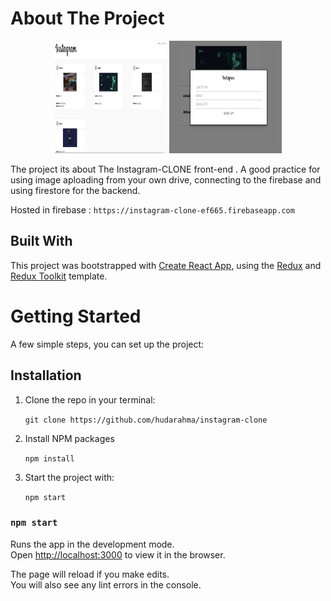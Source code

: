 # About The Project
<p align="center">
    <img src='/public/instegram-1.PNG' alt='tesla-clone' 
    width="180" height="180"/>
    <img src='/public/instegram-2.PNG' alt='tesla-clone' 
    width="180" height="180"/>
</p>

The project its about The Instagram-CLONE front-end . A good practice for using image aploading from your own drive, connecting to the firebase and using firestore for the backend. 

Hosted in firebase : `https://instagram-clone-ef665.firebaseapp.com`

## Built With

This project was bootstrapped with [Create React App](https://github.com/facebook/create-react-app), using the [Redux](https://redux.js.org/) and [Redux Toolkit](https://redux-toolkit.js.org/) template.


# Getting Started

 A few simple steps, you can set up the project:
## Installation

1. Clone the repo in your terminal:<br />

    `git clone https://github.com/hudarahma/instagram-clone`

2. Install NPM packages<br />

    `npm install`

3. Start the project with:<br />

    `npm start`

### `npm start`

Runs the app in the development mode.<br />
Open [http://localhost:3000](http://localhost:3000) to view it in the browser.

The page will reload if you make edits.<br />
You will also see any lint errors in the console.
